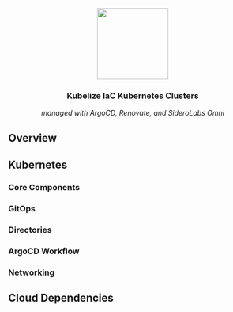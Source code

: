 <div align="center">

<img src="" align="center" width="144px" height="144px"/>

### Kubelize IaC Kubernetes Clusters

_managed with ArgoCD, Renovate, and SideroLabs Omni_

</div>

## Overview


## Kubernetes

### Core Components

### GitOps

### Directories

### ArgoCD Workflow

### Networking

## Cloud Dependencies

